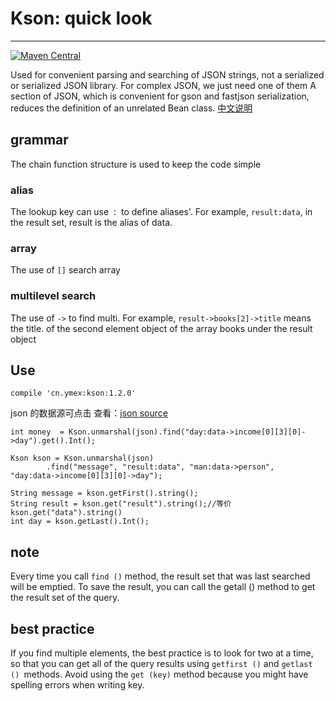 # Kson: quick look 
--------------------------

[ ![Maven Central](https://api.bintray.com/packages/ymex/maven/kson/images/download.svg) ](https://bintray.com/ymex/maven/kson/_latestVersion)

Used for convenient parsing and searching of JSON strings, not a serialized or serialized JSON library. For complex JSON, we just need one of them
A section of JSON, which is convenient for gson and fastjson serialization, reduces the definition of an unrelated Bean class.
[中文说明](https://github.com/ymex/kson/blob/master/README-zh.md)
## grammar

The chain function structure is used to keep the code simple

### alias

The lookup key can use `：` to define aliases'. For example, `result:data`, in the result set, result is the alias of data.

### array

The use of `[]` search array

### multilevel search

The use of `->` to find multi.
For example, `result->books[2]->title` means the title. of the second element object of the array books under the result object

## Use
```
compile 'cn.ymex:kson:1.2.0'
```
json 的数据源可点击 查看：[json source ](https://github.com/ymex/kson/blob/master/app/src/main/assets/complex.json)

```
int money  = Kson.unmarshal(json).find("day:data->income[0][3][0]->day").get().Int();

Kson kson = Kson.unmarshal(json)
        .find("message", "result:data", "man:data->person",  "day:data->income[0][3][0]->day");

String message = kson.getFirst().string();
String result = kson.get("result").string();//等价 kson.get("data").string()
int day = kson.getLast().Int();
```

## note
Every time you call `find ()` method, the result set that was last searched will be emptied. To save the result, you can call the getall () method to get the result set of the query.

## best practice

If you find multiple elements, the best practice is to look for two at a time, so that you can get all of the query results using `getfirst ()` and `getlast () `methods.
Avoid using the `get (key)` method because you might have spelling errors when writing key.
